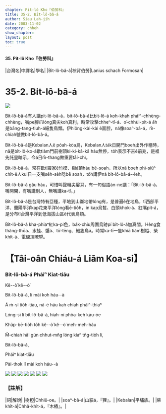 ```yaml
---
chapter: Pit-lô Kho『伯勞科』
title: 35-2. Bi̍t-lô-bâ-á
author: Siau Lah-jih
date: 2003-11-02
category: chheh
show_chapter: 
layout: post
toc: true
---
```


#### 35. Pit-lô Kho『伯勞科』


|台灣名|中譯名|學名|
|Bi̍t-lô-bâ-á|棕背伯勞|Lanius schach Formosan|

# 35-2. Bi̍t-lô-bâ-á

![](../too5/35/35-2-8.Bi̍t-lô-bâ-á.jpg)


Bit-lô-bâ-á有人講pit-lô-bâ-á，bit-lô-bâ-á比bit-lô-á koh-khah pháiⁿ-chhèng-chhèng，嘴pe腳爪lóng真尖koh真利，時常攻擊chheⁿ-tî-á、o͘-chhùi-pit-á a̍h是bāng-tang-tiuh-á細隻鳥類。伊hiông-kài-kài ê面腔，ná像soaⁿ-bâ-á，m̄-chiah號做bit-lô-bâ-á。

Bit-lô-bâ-á是Kebalan人ê po̍ah-kòa鳥，Kebalan人ta̍k日開門boeh出外作穡時，nā是bi̍t-lô-ko-á歇tiàm門前樹頂ki-ki-kā-kā háu無停，to̍h表示不吉ê前兆，是祖先託靈暗示，今á日m̄-thang做重要tāi-chì。

Bi̍t-lô-bâ-á，常在歇tī農家ê竹模、樹á頂háu bē-soah，所以nā boeh phì-siùⁿ chi̍t-ê人kui日一支嘴se̍h-se̍h唸bē soah，to̍h講伊ná bi̍t-lô-bâ-á--leh。

Bit-lô-bâ-á gâu háu，可惜叫聲粗尖鑿耳，有一句俗語án-ne講：「Bit-lô-bâ-á，嘴開開，有嘴講別人，無嘴講ka-tī。」

Bi̍t-lô-bâ-á是台灣特有亞種，平地到山崙地帶lóng有，是普遍ê在地鳥，tī西部平洋、蘭陽平洋kap花東平洋lóng看ē-tio̍h，in kap烏鶖、白頭khok-á、紅嘴pit-á，是分布tī台灣平洋到低海拔山區ê代表鳥類。

Bi̍t-lô-bâ-á kha-phiaⁿ紅ka-pi色，ba̍k-chiu周圍烏跡pí bi̍t-lô-á加真闊。Hèng食thâng-thōa、水蛙、蟹á、tō͘-tēng、細隻鳥á。時常ka-tī一隻khiā tiàm樹椏、柴khi̍t-á、電線頂瞭望。


# 【Tâi-oân Chiáu-á Liām Koa-si】

### **Bit-lô-bâ-á Pháiⁿ Kiat-tiāu**

Kĕ--ò͘ kĕ--ò͘

Bit-lô-bâ-á, lí mài koh háu--à

Ā m̄-sī tio̍h-tiàu, ná-ē háu  kah chiah pháiⁿ-thiaⁿ

Lóng-sī lí bit-lô-bâ-á, hiah-nī phòa-keh kāu-ōe

Kha̍p-bē-tio̍h to̍h kĕ--ò͘ kĕ--ò͘ meh-meh-háu

M̄-chiah hāi gún chhut-mn̂g lóng kiaⁿ tn̄g-tio̍h lí,

Bit-lô-bâ-á,

Pháiⁿ kiat-tiāu

Pài-thok lí mài koh háu--à


![](../too5/35/35-2-7.Bi̍t-lô-bâ-á.jpg)
![](../too5/35/35-2-1.Bi̍t-lô-bâ-á.jpg)
![](../too5/35/35-2-2.Bi̍t-lô-bâ-á.jpg)
![](../too5/35/35-2-5.Bi̍t-lô-bâ-á.jpg)
![](../too5/35/35-2-4.Bi̍t-lô-bâ-á.jpg)
![](../too5/35/35-2-3.Bi̍t-lô-bâ-á.jpg)
![](../too5/35/35-2-6.Bi̍t-lô-bâ-á.jpg)



### 【註解】

|詞|解說|
|樹椏|Chhiū-oe。|
|soaⁿ-bâ-á|山貓á，『狸』。|
|Kebalan|平埔族。|
|柴khi̍t-á|Chhâ-khi̍t-á，『木樁』。|
